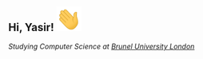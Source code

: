 <h2> Hi, Yasir! <img src="https://raw.githubusercontent.com/ABSphreak/ABSphreak/master/gifs/Hi.gif" width="50"></h2>
<p><em>Studying Computer Science at <a href="http://www.brunel.ac.uk">Brunel University London</a>
